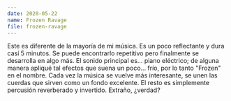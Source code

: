 ```yaml
---
date: 2020-05-22
name: Frozen Ravage
file: frozen-ravage
---
```


Este es diferente de la mayoría de mi música. Es un poco reflectante y dura casí 5 minutos. Se puede encontrarlo repetitivo pero finalmente se desarrolla en algo más. El sonido principal es... piano eléctrico; de alguna manera apliqué tal efectos que suena un poco... frío, por lo tanto "Frozen" en el nombre. Cada vez la música se vuelve más interesante, se unen las cuerdas que sirven como un fondo excelente. El resto es simplemente percusión reverberado y invertido. Extraño, ¿verdad?